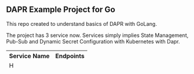 ## DAPR Example Project for Go
This repo created to understand basics of DAPR with GoLang.

The project has 3 service now. Services simply implies State Management, Pub-Sub and Dynamic Secret Configuration with Kubernetes with Dapr.

<table>
<thead>
<th>Service Name</th>
<th>Endpoints</th>

</tr>
<td>H</td>
</tr>

</table>